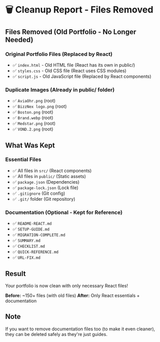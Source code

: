 # 🗑️ Cleanup Report - Files Removed

## Files Removed (Old Portfolio - No Longer Needed)

### Original Portfolio Files (Replaced by React)
- ✅ `index.html` - Old HTML file (React has its own in public/)
- ✅ `styles.css` - Old CSS file (React uses CSS modules)
- ✅ `script.js` - Old JavaScript file (Replaced by React components)

### Duplicate Images (Already in public/ folder)
- ✅ `AviaOhr.png` (root)
- ✅ `BizzNex logo.png` (root)
- ✅ `Boston.png` (root)
- ✅ `Brand.webp` (root)
- ✅ `Medstar.png` (root)
- ✅ `VOND.2.png` (root)

## What Was Kept

### Essential Files
- ✅ All files in `src/` (React components)
- ✅ All files in `public/` (Static assets)
- ✅ `package.json` (Dependencies)
- ✅ `package-lock.json` (Lock file)
- ✅ `.gitignore` (Git config)
- ✅ `.git/` folder (Git repository)

### Documentation (Optional - Kept for Reference)
- ✅ `README-REACT.md`
- ✅ `SETUP-GUIDE.md`
- ✅ `MIGRATION-COMPLETE.md`
- ✅ `SUMMARY.md`
- ✅ `CHECKLIST.md`
- ✅ `QUICK-REFERENCE.md`
- ✅ `URL-FIX.md`

## Result

Your portfolio is now clean with only necessary React files!

**Before:** ~150+ files (with old files)
**After:** Only React essentials + documentation

## Note

If you want to remove documentation files too (to make it even cleaner), they can be deleted safely as they're just guides.
